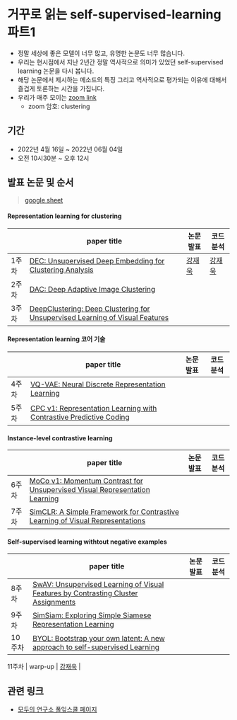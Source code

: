 # 거꾸로 읽는 self-supervised-learning 파트1

- 정말 세상에 좋은 모델이 너무 많고, 유명한 논문도 너무 많습니다. 
- 우리는 현시점에서 지난 2년간 정말 역사적으로 의미가 있었던 self-supervised learning 논문을 다시 봅니다.
- 해당 논문에서 제시하는 메소드의 특징 그리고 역사적으로 평가되는 이유에 대해서 즐겁게 토론하는 시간을 가집니다. 
- 우리가 매주 모이는 [zoom link](https://us02web.zoom.us/j/4705445325?pwd=Mk9UeklVU3hGN2p5YkhjaVNvc01hdz09)
    - zoom 암호: clustering

## 기간
- 2022년 4월 16일 ~ 2022년 06월 04일
- 오전 10시30분 ~ 오후 12시

## 발표 논문 및 순서
> [google sheet](https://docs.google.com/spreadsheets/d/1P-pACgU9G0xq6M9Gufad-3tLUBavSMyUL0NIdd6TVH8/edit#gid=0)

#### Representation learning for clustering

| | paper title | 논문 발표 | 코드 분석
-- | -- | -- | --
1주차 | [DEC: Unsupervised Deep Embedding for Clustering Analysis](https://proceedings.mlr.press/v48/xieb16.pdf) | [강재욱](https://github.com/jwkanggist) | [강재욱](https://github.com/jwkanggist)
2주차 | [DAC: Deep Adaptive Image Clustering](https://openaccess.thecvf.com/content_ICCV_2017/papers/Chang_Deep_Adaptive_Image_ICCV_2017_paper.pdf) | | 
3주차 | [DeepClustering: Deep Clustering for Unsupervised Learning of Visual Features](https://arxiv.org/abs/1807.05520) |   |


#### Representation learning 코어 기술

| | paper title | 논문 발표 | 코드 분석
-- | -- | -- | --
4주차 | [VQ-VAE: Neural Discrete Representation Learning](https://arxiv.org/abs/1711.00937) |   |
5주차 | [CPC v1: Representation Learning with Contrastive Predictive Coding](https://arxiv.org/abs/1807.03748) |   |

####  Instance-level contrastive learning

| | paper title | 논문 발표 | 코드 분석
-- | -- | -- | --
6주차 | [MoCo v1: Momentum Contrast for Unsupervised Visual Representation Learning](https://arxiv.org/abs/1911.05722) |   |   
7주차 | [SimCLR: A Simple Framework for Contrastive Learning of Visual Representations](https://arxiv.org/abs/2002.05709) |   |   


#### Self-supervised learning withtout negative examples

| | paper title | 논문 발표 | 코드 분석
-- | -- | -- | --
8주차 | [SwAV: Unsupervised Learning of Visual Features by Contrasting Cluster Assignments](https://arxiv.org/abs/2006.09882) |   |   
9주차 | [SimSiam: Exploring Simple Siamese Representation Learning](https://arxiv.org/abs/2011.10566) |   |   
10주차 | [BYOL:  Bootstrap your own latent: A new approach to self-supervised Learning](https://arxiv.org/abs/2006.07733) | |

11주차 | warp-up | [강재욱](https://github.com/jwkanggist) |   

## 관련 링크
- [모두의 연구소 풀잎스쿨 페이지](https://modulabs.co.kr/product/flip18th-6483-2022-03-05-165818/?fbclid=IwAR0AlTRIM7tNg3bo9xpCNg2bTGZxPKZnOPNzCmiBMX0gCKhpb9Ol8HIm_40)
